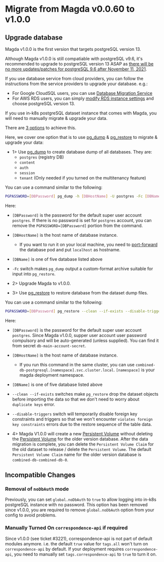 # Migrate from Magda v0.0.60 to v1.0.0

## Upgrade database

Magda v1.0.0 is the first version that targets postgreSQL version 13.

Although Magda v1.0.0 is still compatiable with postgreSQL v9.6, it's recommended to upgrade to postgreSQL version 13 ASAP as [there will be no more updates/patches for postgreSQL 9.6 after November 11, 2021](https://www.postgresql.org/support/versioning/).

If you use database service from cloud providers, you can follow the instructions from the service providers to upgrade your database. e.g.:

- For Google CloudSQL users, you can use [Database Migration Service](https://cloud.google.com/blog/products/databases/database-cloud-migrations-made-easy-for-postgresql-mysql)
- For AWS RDS users, you can simply [modify RDS instance settings](https://docs.aws.amazon.com/AmazonRDS/latest/UserGuide/USER_UpgradeDBInstance.PostgreSQL.html#USER_UpgradeDBInstance.PostgreSQL.MajorVersion) and choose postgreSQL version 13.

If you use in-k8s postgreSQL dataset instance that comes with Magda, you will need to manually migrate & upgrade your data.

There are [3 options](https://www.postgresql.org/docs/13/upgrading.html) to achieve this.

Here, we cover one option that is to use [pg_dump](https://www.postgresql.org/docs/13/app-pgdump.html) & [pg_restore](https://www.postgresql.org/docs/13/app-pgrestore.html) to migrate & upgrade your data:

- 1> Use [pg_dump](https://www.postgresql.org/docs/13/app-pgdump.html) to create database dump of all databases. They are:
  - `postgres` (registry DB)
  - `content`
  - `auth`
  - `session`
  - `tenant` (Only needed if you turned on the multitenancy feature)

You can use a command similar to the following:

```bash
PGPASSWORD=[DBPassword] pg_dump -h [DBHostName] -U postgres -Fc [DBName] > [DBName].dump
```

Here:

- `[DBPassword]` is the password for the default super user account `postgres`. If there is no password is set for `postgres` account, you can remove the `PGPASSWORD=[DBPassword]` portion from the command.
- `[DBHostName]` is the host name of database instance.
  - If you want to run it on your local machine, you need to [port-forward](https://kubernetes.io/docs/tasks/access-application-cluster/port-forward-access-application-cluster/) the database pod and put `localhost` as hostname.
- `[DBName]` is one of five database listed above
- `-Fc` switch makes `pg_dump` output a custom-format archive suitable for input into `pg_restore`.

- 2> Upgrade Magda to v1.0.0.

- 3> Use [pg_restore](https://www.postgresql.org/docs/13/app-pgrestore.html) to restore database from the dataset dump files.

You can use a command similar to the following:

```bash
PGPASSWORD=[DBPassword] pg_restore --clean --if-exists --disable-triggers -d [DBName] -U postgres -h [DBHostName] [DBName].dump
```

Here:

- `[DBPassword]` is the password for the default super user account `postgres`. Since Magda v1.0.0, supper user account user password compulsory and will be auto-generated (unless supplied). You can find it from secret `db-main-account-secret`.
- `[DBHostName]` is the host name of database instance.
  - If you run this command in the same cluster, you can use `combined-db-postgresql.[namespace].svc.cluster.local`. `[namespace]` is your magda deployment namespace.
- `[DBName]` is one of five database listed above
- `--clean --if-exists` switches make `pg_restore` drop the dataset objects before importing the data so that we don't need to worry about `duplicate keys` error.
- `--disable-triggers` switch will temporarily disable foreign key constraints and triggers so that we won't encounter `violates foreign key constraints` errors due to the restore sequence of the table data.

- 4> Magda V1.0.0 will create a new [Persistent Volume](https://kubernetes.io/docs/concepts/storage/persistent-volumes/) without deleting the [Persistent Volume](https://kubernetes.io/docs/concepts/storage/persistent-volumes/) for the older version database. After the data migration is complete, you can delete the `Persistent Volume Claim` for the old dataset to release / delete the `Persistent Volume`. The default `Persistent Volume Claim` name for the older version database is `combined-db-combined-db-0`.

## Incompatible Changes

### Removal of `noDbAuth` mode

Previously, you can set `global.noDbAuth` to `true` to allow logging into in-k8s postgreSQL instance with no password. This option has been removed since v1.0.0, you are required to remove `global.noDbAuth` option from your config to avoid problems.

### Manually Turned On `correspondence-api` if required

Since v1.0.0 (see ticket #3221), correspondence-api is not part of default modules anymore.
i.e. the default `true` value for `tags.all` won't turn on `correspondence-api` by default.
If your deployment requires `correspondence-api`, you need to manually set `tags.correspondence-api` to `true` to turn it on.
